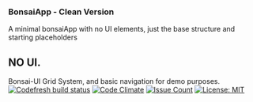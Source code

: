 ### BonsaiApp - Clean Version 

A minimal bonsaiApp with no UI elements, just the base structure and starting placeholders

## NO UI.
Bonsai-UI Grid System, and basic navigation for demo purposes. 
[![Codefresh build status]( https://g.codefresh.io/api/badges/build?repoOwner=DrkDevil&repoName=CleanApp&branch=master&pipelineName=CleanApp&accountName=DarkDevil&type=cf-1)]( https://g.codefresh.io/repositories/DrkDevil/CleanApp/builds?filter=trigger:build;branch:master;service:58dada2ef0e1720100fac584~CleanApp)
[![Code Climate](https://codeclimate.com/github/DrkDevil/CleanApp/badges/gpa.svg)](https://codeclimate.com/github/DrkDevil/CleanApp)
[![Issue Count](https://codeclimate.com/github/DrkDevil/CleanApp/badges/issue_count.svg)](https://codeclimate.com/github/DrkDevil/CleanApp)
[![License: MIT](https://img.shields.io/badge/License-MIT-yellow.svg)](https://opensource.org/licenses/MIT)